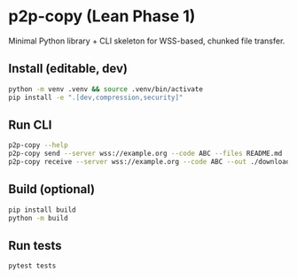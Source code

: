 # p2p-copy (Lean Phase 1)

Minimal Python library + CLI skeleton for WSS-based, chunked file transfer.

## Install (editable, dev)
```bash
python -m venv .venv && source .venv/bin/activate
pip install -e ".[dev,compression,security]"
```

## Run CLI
```bash
p2p-copy --help
p2p-copy send --server wss://example.org --code ABC --files README.md
p2p-copy receive --server wss://example.org --code ABC --out ./downloads
```

## Build (optional)
```bash
pip install build
python -m build
```


## Run tests
```bash
pytest tests
```

